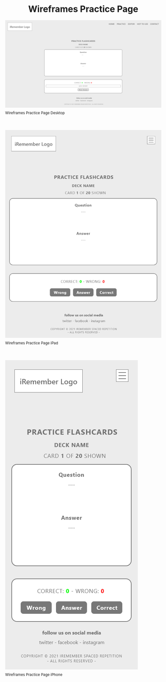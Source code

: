 <h1 align="center">Wireframes Practice Page</h1>

<!-- Practice Page Wireframes -->
<img src="practice-desktop.png" alt="practice page wireframes desktop"><br>
<sub>Wireframes Practice Page Desktop</sub><br><br><br>

<img src="practice-ipad.png" alt="practice page wireframes ipad"><br>
<sub>Wireframes Practice Page iPad</sub><br><br><br>

<img src="practice-iphone.png" alt="practice page wireframes iphone"><br>
<sub>Wireframes Practice Page iPhone</sub><br><br><br>